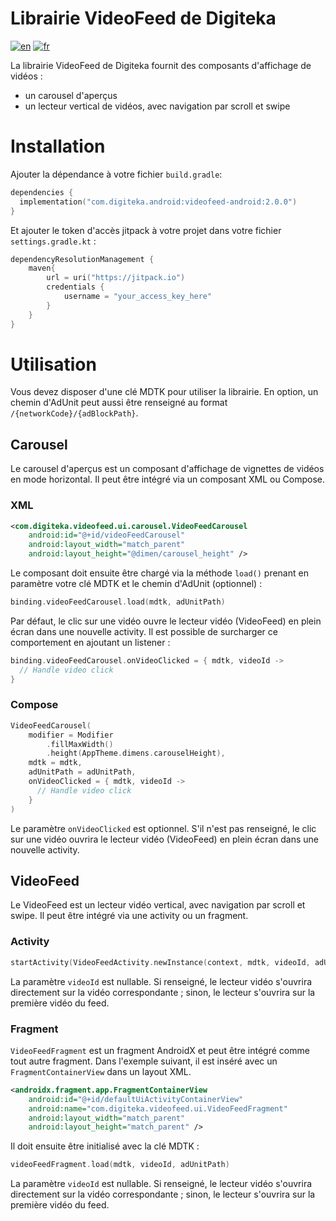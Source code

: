 # Librairie VideoFeed de Digiteka

[![en](https://img.shields.io/badge/lang-en-red.svg)](README.md)
[![fr](https://img.shields.io/badge/lang-fr-blue.svg)](README.FR.md)

La librairie VideoFeed de Digiteka fournit des composants d'affichage de vidéos :
- un carousel d'aperçus
- un lecteur vertical de vidéos, avec navigation par scroll et swipe

# Installation

Ajouter la dépendance à votre fichier `build.gradle`:

``` kotlin    
dependencies {    
  implementation("com.digiteka.android:videofeed-android:2.0.0")  
}   
```

Et ajouter le token d'accès jitpack à votre projet dans votre fichier `settings.gradle.kt` :

``` kotlin
dependencyResolutionManagement {
    maven{
        url = uri("https://jitpack.io")
        credentials {
            username = "your_access_key_here"
        }
    }
}
```

# Utilisation

Vous devez disposer d'une clé MDTK pour utiliser la librairie.
En option, un chemin d'AdUnit peut aussi être renseigné au format `/{networkCode}/{adBlockPath}`.

## Carousel

Le carousel d'aperçus est un composant d'affichage de vignettes de vidéos en mode horizontal. 
Il peut être intégré via un composant XML ou Compose.

### XML

``` xml
<com.digiteka.videofeed.ui.carousel.VideoFeedCarousel
    android:id="@+id/videoFeedCarousel"
    android:layout_width="match_parent"
    android:layout_height="@dimen/carousel_height" />
```

Le composant doit ensuite être chargé via la méthode `load()` prenant en paramètre votre clé MDTK et le chemin d'AdUnit (optionnel) :

``` kotlin
binding.videoFeedCarousel.load(mdtk, adUnitPath)
```

Par défaut, le clic sur une vidéo ouvre le lecteur vidéo (VideoFeed) en plein écran dans une nouvelle activity.
Il est possible de surcharger ce comportement en ajoutant un listener :

``` kotlin
binding.videoFeedCarousel.onVideoClicked = { mdtk, videoId ->
  // Handle video click
}
```

### Compose

``` kotlin
VideoFeedCarousel(
    modifier = Modifier
        .fillMaxWidth()
        .height(AppTheme.dimens.carouselHeight),
    mdtk = mdtk,
    adUnitPath = adUnitPath,
    onVideoClicked = { mdtk, videoId ->
      // Handle video click
    }
)
```

Le paramètre `onVideoClicked` est optionnel. S'il n'est pas renseigné, le clic sur une vidéo ouvrira le lecteur vidéo (VideoFeed) en plein écran dans une nouvelle activity.

## VideoFeed

Le VideoFeed est un lecteur vidéo vertical, avec navigation par scroll et swipe.
Il peut être intégré via une activity ou un fragment.

### Activity

``` kotlin
startActivity(VideoFeedActivity.newInstance(context, mdtk, videoId, adUnitPath))
```

La paramètre `videoId` est nullable. Si renseigné, le lecteur vidéo s'ouvrira directement sur la vidéo correspondante ; sinon, le lecteur s'ouvrira sur la première vidéo du feed.

### Fragment

`VideoFeedFragment` est un fragment AndroidX et peut être intégré comme tout autre fragment.
Dans l'exemple suivant, il est inséré avec un `FragmentContainerView` dans un layout XML.

``` xml
<androidx.fragment.app.FragmentContainerView
    android:id="@+id/defaultUiActivityContainerView"
    android:name="com.digiteka.videofeed.ui.VideoFeedFragment"
    android:layout_width="match_parent"
    android:layout_height="match_parent" />   
```

Il doit ensuite être initialisé avec la clé MDTK :

``` kotlin
videoFeedFragment.load(mdtk, videoId, adUnitPath)
```

La paramètre `videoId` est nullable. Si renseigné, le lecteur vidéo s'ouvrira directement sur la vidéo correspondante ; sinon, le lecteur s'ouvrira sur la première vidéo du feed.